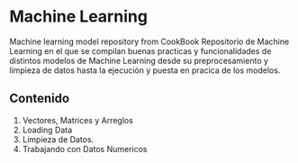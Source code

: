 # Machine Learning
Machine learning model repository from CookBook
Repositorio de Machine Learning en el que se compilan buenas practicas y funcionalidades de distintos modelos de Machine Learning desde su preprocesamiento y limpieza de datos hasta la ejecución y puesta en pracica de los modelos.

## Contenido

1. Vectores, Matrices y Arreglos
2. Loading Data
3. Limpieza de Datos.
4. Trabajando con Datos Numericos
